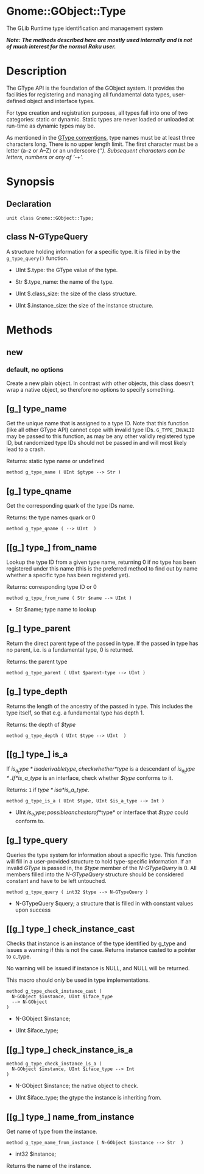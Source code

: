 Gnome::GObject::Type
====================

The GLib Runtime type identification and management system

***Note: The methods described here are mostly used internally and is not of much interest for the normal Raku user.***

Description
===========

The GType API is the foundation of the GObject system. It provides the facilities for registering and managing all fundamental data types, user-defined object and interface types.

For type creation and registration purposes, all types fall into one of two categories: static or dynamic. Static types are never loaded or unloaded at run-time as dynamic types may be.

As mentioned in the [GType conventions](https://developer.gnome.org/gobject/stable/gtype-conventions.html), type names must be at least three characters long. There is no upper length limit. The first character must be a letter (a–z or A–Z) or an underscore (‘_’). Subsequent characters can be letters, numbers or any of ‘-_+’.

Synopsis
========

Declaration
-----------

    unit class Gnome::GObject::Type;

class N-GTypeQuery
------------------

A structure holding information for a specific type. It is filled in by the `g_type_query()` function.

  * UInt $.type: the GType value of the type.

  * Str $.type_name: the name of the type.

  * UInt $.class_size: the size of the class structure.

  * UInt $.instance_size: the size of the instance structure.

Methods
=======

new
---

### default, no options

Create a new plain object. In contrast with other objects, this class doesn't wrap a native object, so therefore no options to specify something.

[g_] type_name
--------------

Get the unique name that is assigned to a type ID. Note that this function (like all other GType API) cannot cope with invalid type IDs. `G_TYPE_INVALID` may be passed to this function, as may be any other validly registered type ID, but randomized type IDs should not be passed in and will most likely lead to a crash.

Returns: static type name or undefined

    method g_type_name ( UInt $gtype --> Str )

[g_] type_qname
---------------

Get the corresponding quark of the type IDs name.

Returns: the type names quark or 0

    method g_type_qname ( --> UInt  )

[[g_] type_] from_name
----------------------

Lookup the type ID from a given type name, returning 0 if no type has been registered under this name (this is the preferred method to find out by name whether a specific type has been registered yet).

Returns: corresponding type ID or 0

    method g_type_from_name ( Str $name --> UInt )

  * Str $name; type name to lookup

[g_] type_parent
----------------

Return the direct parent type of the passed in type. If the passed in type has no parent, i.e. is a fundamental type, 0 is returned.

Returns: the parent type

    method g_type_parent ( UInt $parent-type --> UInt )

[g_] type_depth
---------------

Returns the length of the ancestry of the passed in type. This includes the type itself, so that e.g. a fundamental type has depth 1.

Returns: the depth of *$type*

    method g_type_depth ( UInt $type --> UInt  )

[[g_] type_] is_a
-----------------

If *$is_a_type* is a derivable type, check whether *$type* is a descendant of *$is_a_type*. If *$is_a_type* is an interface, check whether *$type* conforms to it.

Returns: `1` if *$type* is a *$is_a_type*.

    method g_type_is_a ( UInt $type, UInt $is_a_type --> Int )

  * UInt $is_a_type; possible anchestor of *$type* or interface that *$type* could conform to.

[g_] type_query
---------------

Queries the type system for information about a specific type. This function will fill in a user-provided structure to hold type-specific information. If an invalid *GType* is passed in, the *$type* member of the *N-GTypeQuery* is 0. All members filled into the *N-GTypeQuery* structure should be considered constant and have to be left untouched.

    method g_type_query ( int32 $type --> N-GTypeQuery )

  * N-GTypeQuery $query; a structure that is filled in with constant values upon success

[[g_] type_] check_instance_cast
--------------------------------

Checks that instance is an instance of the type identified by g_type and issues a warning if this is not the case. Returns instance casted to a pointer to c_type.

No warning will be issued if instance is NULL, and NULL will be returned.

This macro should only be used in type implementations.

    method g_type_check_instance_cast (
      N-GObject $instance, UInt $iface_type
      --> N-GObject
    )

  * N-GObject $instance;

  * UInt $iface_type;

[[g_] type_] check_instance_is_a
--------------------------------

    method g_type_check_instance_is_a (
      N-GObject $instance, UInt $iface_type --> Int
    )

  * N-GObject $instance; the native object to check.

  * UInt $iface_type; the gtype the instance is inheriting from.

[[g_] type_] name_from_instance
-------------------------------

Get name of type from the instance.

    method g_type_name_from_instance ( N-GObject $instance --> Str  )

  * int32 $instance;

Returns the name of the instance.

